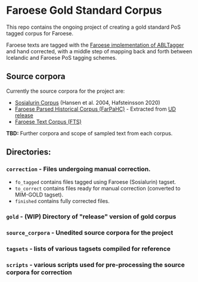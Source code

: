 # Faroese Gold Standard Corpus

This repo contains the ongoing project of creating a gold standard PoS tagged corpus for Faroese.

Faroese texts are tagged with the [Faroese implementation of ABLTagger](https://github.com/hinrikur/far-ABLTagger) and hand corrected, with a middle step of mapping back and forth between Icelandic and Faroese PoS tagging schemes.

## Source corpora

Currently the source corpora for the project are: 

- [Sosialurin Corpus](https://github.com/hinrikur/far-ABLTagger) (Hansen et al. 2004, Hafsteinsson 2020)
- [Faroese Parsed Historical Corpus (FarPaHC)](https://github.com/einarfs/farpahc) - Extracted from [UD release](https://github.com/UniversalDependencies/UD_Faroese-FarPaHC)
- [Faroese Text Corpus (FTS)](https://spraakbanken.gu.se/en/resources/fts)

**TBD:** Further corpora and scope of sampled text from each corpus.

## Directories:

### `correction` - Files undergoing manual correction. 

- `fo_tagged` contains files tagged using Faroese (Sosialurin) tagset.
- `to_correct` contains files ready for manual correction (converted to MIM-GOLD tagset).
- `finished` contains fully corrected files.

### `gold` - (WIP) Directory of "release" version of gold corpus

### `source_corpora`  - Unedited source corpora for the project

### `tagsets` - lists of various tagsets compiled for reference

### `scripts` - various scripts used for pre-processing the source corpora for correction